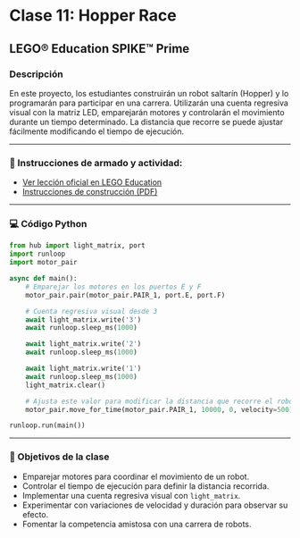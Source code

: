 
# Clase 11: Hopper Race

## LEGO® Education SPIKE™ Prime

### Descripción
En este proyecto, los estudiantes construirán un robot saltarín (Hopper) y lo programarán para participar en una carrera. Utilizarán una cuenta regresiva visual con la matriz LED, emparejarán motores y controlarán el movimiento durante un tiempo determinado. La distancia que recorre se puede ajustar fácilmente modificando el tiempo de ejecución.

---

### 📎 Instrucciones de armado y actividad:

- [Ver lección oficial en LEGO Education](https://education.lego.com/es-es/lessons/prime-invention-squad/hopper-race/)
- [Instrucciones de construcción (PDF)](https://assets.education.lego.com/v3/assets/blt293eea581807678a/blt28e61b3ed1dbebda/5ec96eab694dd13eb3ffbf78/hopper-teacher-solution-bi-pdf-book1of1.pdf?locale=es-es)

---

### 💻 Código Python

```python
from hub import light_matrix, port
import runloop
import motor_pair

async def main():
    # Emparejar los motores en los puertos E y F
    motor_pair.pair(motor_pair.PAIR_1, port.E, port.F)

    # Cuenta regresiva visual desde 3
    await light_matrix.write('3')
    await runloop.sleep_ms(1000)

    await light_matrix.write('2')
    await runloop.sleep_ms(1000)

    await light_matrix.write('1')
    await runloop.sleep_ms(1000)
    light_matrix.clear()

    # Ajusta este valor para modificar la distancia que recorre el robot
    motor_pair.move_for_time(motor_pair.PAIR_1, 10000, 0, velocity=500)

runloop.run(main())
```

---

### 🧠 Objetivos de la clase

- Emparejar motores para coordinar el movimiento de un robot.
- Controlar el tiempo de ejecución para definir la distancia recorrida.
- Implementar una cuenta regresiva visual con `light_matrix`.
- Experimentar con variaciones de velocidad y duración para observar su efecto.
- Fomentar la competencia amistosa con una carrera de robots.
